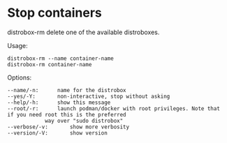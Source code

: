 <!-- markdownlint-disable MD010 -->
# Stop containers

distrobox-rm delete one of the available distroboxes.

Usage:

	distrobox-rm --name container-name
	distrobox-rm container-name

Options:

	--name/-n:		name for the distrobox
	--yes/-Y:		non-interactive, stop without asking
	--help/-h:		show this message
	--root/-r:		launch podman/docker with root privileges. Note that if you need root this is the preferred
				way over "sudo distrobox"
	--verbose/-v:		show more verbosity
	--version/-V:		show version
